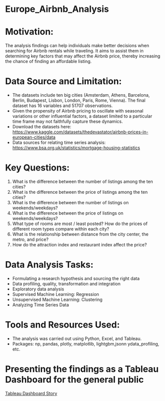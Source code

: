 # Europe_Airbnb_Analysis
# Motivation: 
The analysis findings can help individuals make better decisions when searching for Airbnb rentals while traveling. It aims to assist them in determining key factors that may affect the Airbnb price, thereby increasing the chance of finding an affordable listing.
# Data Source and Limitation: 
* The datasets include ten big cities (Amsterdam, Athens, Barcelona, Berlin, Budapest, Lisbon, London, Paris, Rome, Vienna). The final dataset has 16 variables and 51707 observations.
* Given the propensity of Airbnb pricing to oscillate with seasonal variations or other influential factors, a dataset limited to a particular time frame may not faithfully capture these dynamics.
* Download the datasets here: https://www.kaggle.com/datasets/thedevastator/airbnb-prices-in-european-cities/data
* Data sources for relating time series analysis: https://www.bsa.org.uk/statistics/mortgage-housing-statistics
# Key Questions:
1. What is the difference between the number of listings among the ten cities?
2. What is the difference between the price of listings among the ten cities?
3. What is the difference between the number of listings on weekends/weekdays? 
4. What is the difference between the price of listings on weekends/weekdays?
5. What type of rooms are most / least posted? How do the prices of different room types compare within each city?
6. What is the relationship between distance from the city center, the metro, and price?
7. How do the attraction index and restaurant index affect the price?
# Data Analysis Tasks:
* Formulating a research hypothesis and sourcing the right data
* Data profiling, quality, transformation and integration
* Exploratory data analysis
* Supervised Machine Learning: Regression
* Unsupervised Machine Learning: Clustering
* Analyzing Time Series Data
# Tools and Resources Used:
* The analysis was carried out using Python, Excel, and Tableau.
* Packages: np, pandas, plotly, matplotlib, lightgbm,jsonn ydata_profiling, etc.
# Presenting the findings as a Tableau Dashboard for the general public
[Tableau Dashboard Story](https://public.tableau.com/app/profile/quinn.ha3250/viz/EuropeAirbnbAnalysis/EuropeAirBbBAnalysis?publish=yes)
